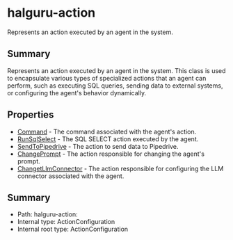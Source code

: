 <!--
title: halguru-action
description: Represents an action executed by an agent in the system.
version: 1.0.0+be0044d5807aaf1fe4e8759c440f20f9a4a640c4
generated: true
date: 2025-03-25T06:59:17Z
node: This file is generated by the command-line program: `halguru manual --generate-docs`
-->

# halguru-action

Represents an action executed by an agent in the system.

## Summary

Represents an action executed by an agent in the system.
This class is used to encapsulate various types of specialized actions
that an agent can perform, such as executing SQL queries, sending data
to external systems, or configuring the agent's behavior dynamically.

## Properties

* [Command](halguru-action-command.md) - The command associated with the agent's action.
* [RunSqlSelect](halguru-action-runsqlselect.md) - The SQL SELECT action executed by the agent.
* [SendToPipedrive](halguru-action-sendtopipedrive.md) - The action to send data to Pipedrive.
* [ChangePrompt](halguru-action-changeprompt.md) - The action responsible for changing the agent's prompt.
* [ChangetLlmConnector](halguru-action-changetllmconnector.md) - The action responsible for configuring the LLM connector associated with the agent.

## Summary

* Path: halguru-action:
* Internal type: ActionConfiguration
* Internal root type: ActionConfiguration
